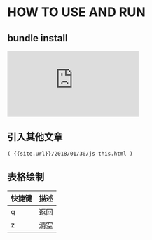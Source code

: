 # HOW TO USE AND RUN

## bundle install

![Bundler's Purpose and Rationale ](https://bundler.io/v1.7/rationale.html)

## 引入其他文章

```TEXT
( {{site.url}}/2018/01/30/js-this.html )
```

## 表格绘制

| 快捷键        |   描述   |
| ------------ | ------- |
| q | 返回 |
| z | 清空 |
